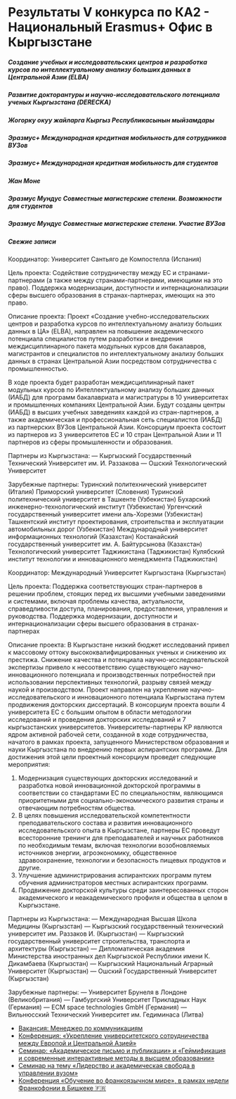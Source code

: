 # Результаты V конкурса по КА2 - Национальный Erasmus+ Офис в Кыргызстане

##### Создание учебных и исследовательских центров и разработка курсов по интеллектуальному анализу больших данных в Центральной Азии (ELBA)

##### Развитие докторантуры и научно-исследовательского потенциала ученых Кыргызстана (DERECKA)

##### Жогорку окуу жайларга Кыргыз Республикасынын мыйзамдары

##### Эразмус+ Международная кредитная мобильность для сотрудников ВУЗов

##### Эразмус+ Международная кредитная мобильность для студентов

##### Жан Моне

##### Эразмус Мундус Совместные магистерские степени. Возможности для студентов

##### Эразмус Мундус Совместные магистерские степени. Участие ВУЗов

##### Свежие записи

Координатор: Университет Сантьяго дe Компостелла (Испания)

Цель проекта: 
Содействие сотрудничеству между ЕС и странами-партнерами (а также между странами-партнерами, имеющими на это право).
Поддержка модернизации, доступности и интернационализации сферы высшего образования в странах-партнерах, имеющих на это право.

Описание проекта:
Проект «Создание учебно-исследовательских центров и разработка курсов по интеллектуальному анализу больших данных в ЦА» (ELBA), направлен на повышение академического потенциала специалистов путем разработки и внедрения междисциплинарного пакета модульных курсов для бакалавров, магистрантов и специалистов по интеллектуальному анализу больших данных в странах Центральной Азии посредством сотрудничества с промышленностью.

В ходе проекта будет разработан междисциплинарный пакет модульных курсов по  Интеллектуальному анализу больших данных (ИАБД) для программ бакалавриата и магистратуры в 10 университетах и промышленных компаниях Центральной Азии. Будут созданы центры (ИАБД)  в высших учебных заведениях каждой из стран-партнеров, а также академическая и профессиональная сеть специалистов (ИАБД)  из партнерских ВУЗов Центральной Азии. Консорциум проекта состоит из партнеров из 3 университетов ЕС и 10 стран Центральной Азии и 11 партнеров из сферы промышленности и образования.

Партнеры из Кыргызстана:
— Кыргызский Государственный Технический  Университет им. И. Раззакова
— Ошский Технологический Университет

Зарубежные партнеры:
Туринский политехнический университет (Италия)
Приморский университет (Словения)
Туринский политехнический университет в Ташкенте (Узбекистан)
Бухарский инженерно-технологический институт (Узбекистан)
Ургенчский государственный университет имени аль-Хорезми (Узбекистан)
Ташкентский институт проектирования, строительства и эксплуатации автомобильных дорог (Узбекистан)
Международный университет информационных технологий (Казахстан)
Костанайский государственный университет им. А. Байтурсынова (Казахстан)
Технологический университет Таджикистана (Таджикистан)
Кулябский институт технологии и инновационного менеджмента (Таджикистан)

Координатор: Международный Университет Кыргызстана (Кыргызстан)

Цель проекта: 
Поддержка соответствующих стран-партнеров в решении проблем, стоящих перед их высшими учебными заведениями и системами, включая проблемы качества, актуальности, справедливости доступа, планирования, предоставления, управления и руководства.
Поддержка модернизации, доступности и интернационализации сферы высшего образования в странах-партнерах

Описание проекта:
В Кыргызстане низкий бюджет исследований привел к массовому оттоку высококвалифицированных ученых и снижению их престижа. Снижение качества и потенциала научно-исследовательской экспертизы привело к несоответствию существующего научно-инновационного потенциала и производственных потребностей при использовании перспективных технологий, разрыву связей между наукой и производством. Проект направлен на укрепление научно-исследовательского и инновационного потенциала Кыргызстана путем продвижения докторских диссертаций. В консорциум проекта вошли 4 университета ЕС с большим опытом в области методологии исследований и проведения докторских исследований и 7 кыргызстанских университетов. Университеты-партнеры КР являются ядром активной рабочей сети, созданной в ходе сотрудничества, начатого в рамках проекта, запущенного Министерством образования и науки Кыргызстана по внедрению первых аспирантских программ.
Для достижения этой цели проектный консорциум проведет следующие мероприятия:
1. Модернизация существующих докторских исследований и разработка новой инновационной докторской программы в соответствии со стандартами ЕС по специальностям, являющимся приоритетными для социально-экономического развития страны и отвечающим потребностям общества.
2. В целях повышения исследовательской компетентности преподавательского состава и развития инновационного исследовательского опыта в Кыргызстане, партнеры ЕС проведут всесторонние тренинги для преподавателей и научных работников по необходимым темам, включая технологии возобновляемых источников энергии, агроэкономику, общественное здравоохранение, технологии и безопасность пищевых продуктов и другие.
3. Улучшение администрирования аспирантских программ путем обучения администраторов местных аспирантских программ.
4. Продвижение докторской культуры среди заинтересованных сторон академического и неакадемического профиля и общества в целом в Кыргызстане.

Партнеры из Кыргызстана:
— Международная Высшая Школа Медицины (Кыргызстан)
— Кыргызский государственный технический университет им. Раззаков И. (Кыргызстан)
— Кыргызский государственный университет строительства, транспорта и архитектуры (Кыргызстан)
— Дипломатическая академия Министерства иностранных дел Кыргызской Республики имени К. Дикамбаева (Кыргызстан)
— Кыргызский Национальный Аграрный Университет (Кыргызстан)
— Ошский Государственный Университет (Кыргызстан)

Зарубежные партнеры:
— Университет Брунеля в Лондоне (Великобритания)
— Гамбургский Университет Прикладных Наук (Германия)
— ECM space technologies GmbH (Германия)
— Вильнюсский Технический Университет им. Гедиминаса (Литва)













* [Вакансия: Менеджер по коммуникациям](https://erasmusplus.kg/blog/2025/05/12/vacancy-communications-manager/)
* [Конференция: «Укрепление университетского сотрудничества между Европой и Центральной Азией»](https://erasmusplus.kg/blog/2025/04/24/%d0%ba%d0%be%d0%bd%d1%84%d0%b5%d1%80%d0%b5%d0%bd%d1%86%d0%b8%d1%8f-%d1%83%d0%ba%d1%80%d0%b5%d0%bf%d0%bb%d0%b5%d0%bd%d0%b8%d0%b5-%d1%83%d0%bd%d0%b8%d0%b2%d0%b5%d1%80%d1%81%d0%b8%d1%82%d0%b5/)
* [Семинар: «Академическое письмо и публикации» и «Геймификация и современные интерактивные методы в высшем образовании»](https://erasmusplus.kg/blog/2025/04/19/seminar_academic_writing_publications_gamification/)
* [Семинар на тему «Лидерство и академическая свобода в управлении вузом»](https://erasmusplus.kg/blog/2025/04/18/seminar_omurov/)
* [Конференция «Обучение во франкоязычном мире», в рамках недели Франкофонии в Бишкеке 🇫🇷](https://erasmusplus.kg/blog/2025/04/11/%d0%ba%d0%be%d0%bd%d1%84%d0%b5%d1%80%d0%b5%d0%bd%d1%86%d0%b8%d1%8f-%d0%be%d0%b1%d1%83%d1%87%d0%b5%d0%bd%d0%b8%d0%b5-%d0%b2%d0%be-%d1%84%d1%80%d0%b0%d0%bd%d0%ba%d0%be%d1%8f%d0%b7%d1%8b%d1%87/)


